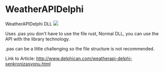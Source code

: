 # WeatherAPIDelphi
WeatherAPIDelphi DLL
<a href="https://hizliresim.com/jW8nOG"><img src="https://i.hizliresim.com/jW8nOG.png"></a>

Uses .pas you don't have to use the file rust,
Normal DLL, you can use the API with the library technology.

.pas can be a little challenging so the file structure is not recommended.

Link to Article: http://www.delphican.com/weatherapi-delphi-senkronizasyonu.html
